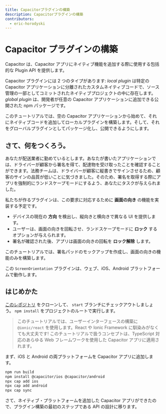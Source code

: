 ```yaml
---
title: Capacitorプラグインの構築
description: Capacitorプラグインの構築
contributors:
  - eric-horodyski
---
```


# Capacitor プラグインの構築

Capacitor は、Capacitor アプリにネイティブ機能を追加する際に使用する包括的な Plugin API を提供します。

Capacitor プラグインには 2 つのタイプがあります: _local plugin_ は特定の Capacitor アプリケーションに分離されたカスタムネイティブコードで、ソース管理の一部としてコミットされたネイティブプロジェクトの中に存在します。 _global plugin_ は、開発者が任意の Capacitor アプリケーションに追加できる公開された npm パッケージです。

このチュートリアルでは、空の Capacitor アプリケーションから始めて、それにネイティブコードを追加してローカルプラグインを構築します。そして、それをグローバルプラグインとしてパッケージ化し、公開できるようにします。

## さて、何をつくろう。

あなたが配送業者に勤めているとします。あなたが書いたアプリケーションでは、ドライバーが顧客から署名を得て、配達物を受け取ったことを確認することができます。法務チームは、ドライバーが顧客に縦書きでサインさせるため、顧客のサインの品質が低いことに気づきました。そのため、署名を取得する際にアプリを強制的にランドスケープモードにするよう、あなたにタスクが与えられました。

私たちが作るプラグインは、この要求に対応するために **画面の向き** の機能を実装する予定です。

- デバイスの現在の **方向** を検出し、縦向きと横向きで異なる UI を提供します。
- ユーザーは、画面の向きを回転させ、ランドスケープモードに **ロック** するオプションが与えられます。
- 署名が確認された後、アプリは画面の向きの回転を **ロック解除** します。

このチュートリアルでは、署名パッドのモックアップを作成し、画面の向きの機能のみを構築します。

この `ScreenOrientation` プラグインは、ウェブ、iOS、Android プラットフォームで動作します。

## はじめかた

<a href="https://github.com/ionic-enterprise/capacitor-plugin-tutorial" target="_blank">このレポジトリ</a> をクローンして、 `start` ブランチにチェックアウトしましょう。 `npm install` をプロジェクトのルートで実行します。

> このチュートリアルでは、ユーザーインターフェースの構築に `@ionic/react` を使用します。React や Ionic Framework に馴染みがなくても大丈夫です! このチュートリアルで扱うコンセプトは、TypeScript 対応のあらゆる Web フレームワークを使用した Capacitor アプリに適用されます。

まず、iOS と Android の両プラットフォームを Capacitor アプリに追加します。

```bash
npm run build
npm install @capacitor/ios @capacitor/android
npx cap add ios
npx cap add android
npx cap sync
```

さて、ネイティブ・プラットフォームを追加した Capacitor アプリができたので、プラグイン構築の最初のステップである API の設計に移ります。
